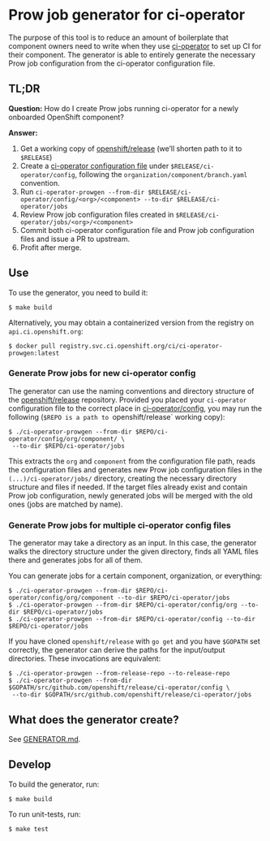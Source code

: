 # Prow job generator for ci-operator

The purpose of this tool is to reduce an amount of boilerplate that component
owners need to write when they use
[ci-operator](https://github.com/openshift/ci-operator) to set up CI for their
component. The generator is able to entirely generate the necessary Prow job
configuration from the ci-operator configuration file.

## TL;DR

**Question:** How do I create Prow jobs running ci-operator for a newly onboarded OpenShift
component?

**Answer:**
1. Get a working copy of [openshift/release](https://github.com/openshift/release) (we’ll shorten path to it to `$RELEASE`)
2. Create a [ci-operator configuration file](https://github.com/openshift/ci-operator/blob/master/ONBOARD.md#prepare-configuration-for-component-repo) under `$RELEASE/ci-operator/config`, following the `organization/component/branch.yaml` convention.
3. Run `ci-operator-prowgen --from-dir $RELEASE/ci-operator/config/<org>/<component> --to-dir $RELEASE/ci-operator/jobs`
4. Review Prow job configuration files created in `$RELEASE/ci-operator/jobs/<org>/<component>` 
5. Commit both ci-operator configuration file and Prow job configuration files and issue a PR to upstream.
6. Profit after merge.

## Use

To use the generator, you need to build it:

```
$ make build
```

Alternatively, you may obtain a containerized version from the registry on
`api.ci.openshift.org`:

```
$ docker pull registry.svc.ci.openshift.org/ci/ci-operator-prowgen:latest
```

### Generate Prow jobs for new ci-operator config

The generator can use the naming conventions and directory structure of the
[openshift/release](https://github.com/openshift/release) repository. Provided
you placed your `ci-operator` configuration file to the correct place in
[ci-operator/config](https://github.com/openshift/release/tree/master/ci-operator/config),
you may run the following (`$REPO is a path to `openshift/release` working
copy):

```
$ ./ci-operator-prowgen --from-dir $REPO/ci-operator/config/org/component/ \
 --to-dir $REPO/ci-operator/jobs
```

This extracts the `org` and `component` from the configuration file path, reads
the configuration files and generates new Prow job configuration files in the
`(...)/ci-operator/jobs/` directory, creating the necessary directory structure
and files if needed. If the target files already exist and contain Prow job
configuration, newly generated jobs will be merged with the old ones (jobs are
matched by name).

### Generate Prow jobs for multiple ci-operator config files

The generator may take a directory as an input. In this case, the generator
walks the directory structure under the given directory, finds all YAML files
there and generates jobs for all of them.

You can generate jobs for a certain component, organization, or everything:

```
$ ./ci-operator-prowgen --from-dir $REPO/ci-operator/config/org/component --to-dir $REPO/ci-operator/jobs
$ ./ci-operator-prowgen --from-dir $REPO/ci-operator/config/org --to-dir $REPO/ci-operator/jobs
$ ./ci-operator-prowgen --from-dir $REPO/ci-operator/config --to-dir $REPO/ci-operator/jobs
```

If you have cloned `openshift/release` with `go get` and you have `$GOPATH` set
correctly, the generator can derive the paths for the input/output directories.
These invocations are equivalent:

```
$ ./ci-operator-prowgen --from-release-repo --to-release-repo
$ ./ci-operator-prowgen --from-dir $GOPATH/src/github.com/openshift/release/ci-operator/config \
 --to-dir $GOPATH/src/github.com/openshift/release/ci-operator/jobs
```

## What does the generator create?

See [GENERATOR.md](GENERATOR.md).


## Develop

To build the generator, run:

```
$ make build
```

To run unit-tests, run:

```
$ make test
```
